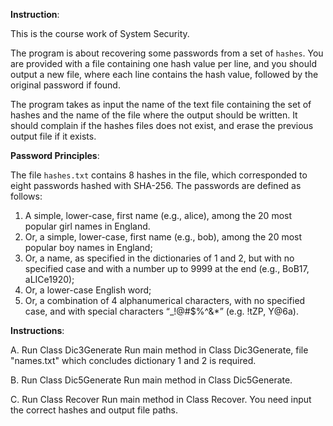 **Instruction**:

 This is the course work of System Security.

 The program is about recovering some passwords from a set of `hashes`. 
You are provided with a file containing one hash value per line, and you should output a new
file, where each line contains the hash value, followed by the original password if found.

 The program takes as input the name of the text file containing the set of hashes and the
name of the file where the output should be written. It should complain if the hashes files
does not exist, and erase the previous output file if it exists. 
 
**Password Principles**:

 The file `hashes.txt` contains 8 hashes in the file, which corresponded to eight passwords hashed with SHA-256. The passwords are
defined as follows:
 1. A simple, lower-case, first name (e.g., alice), among the 20 most popular girl names in
England.
 2. Or, a simple, lower-case, first name (e.g., bob), among the 20 most popular boy names
in England;
 3. Or, a name, as specified in the dictionaries of 1 and 2, but with no specified case and
with a number up to 9999 at the end (e.g., BoB17, aLICe1920);
 4. Or, a lower-case English word;
 5. Or, a combination of 4 alphanumerical characters, with no specified case, and with
special characters “_!@#$%^&*” (e.g. !tZP, Y@6a).



**Instructions**:

 A.	Run Class Dic3Generate
Run main method in Class Dic3Generate, file "names.txt" which concludes dictionary 1 and 2 is required.

 B.	Run Class Dic5Generate
Run main method in Class Dic5Generate.

 C.	Run Class Recover
Run main method in Class Recover. You need input the correct hashes and output file paths.
